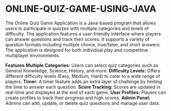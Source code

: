 # ONLINE-QUIZ-GAME-USING-JAVA

The Online Quiz Game Application is a Java-based program that allows users to participate in quizzes with multiple categories and levels of difficulty. The application features a user-friendly interface where players can answer questions and track their scores. It supports a variety of question formats including multiple choice, true/false, and short answers. The application is designed for both individual play and competitive multiplayer environments.

<b>Features</b>
**Multiple Categories:** Users can select quiz categories such as General Knowledge, Science, History, and more.
**Difficulty Levels:** Offers different difficulty levels (Easy, Medium, Hard) to cater to a wide range of players.
**Timer:** A timer feature adds an extra layer of challenge by limiting the time to answer each question.
**Score Tracking:** Scores are updated in real-time and displayed at the end of each game.
**User Profiles:** Players can create profiles to track their progress and high scores.
**Admin Panel:** Admins can add, update, or delete quiz questions and manage user data.
